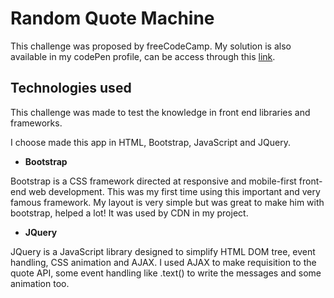 # Random Quote Machine

This challenge was proposed by freeCodeCamp. My solution is also available in my codePen profile, can be access through this [link](https://codepen.io/carolinabranquinho/pen/PoNqMzm).

## Technologies used

This challenge was made to test the knowledge in front end libraries and frameworks.

I choose made this app in HTML, Bootstrap, JavaScript and JQuery.

- **Bootstrap**

Bootstrap is a CSS framework directed at responsive and mobile-first front-end web development.
This was my first time using this important and very famous framework. My layout is very simple but was great to make him with bootstrap, helped a lot! It was used by CDN in my project.

- **JQuery**

JQuery is a JavaScript library designed to simplify HTML DOM tree, event handling, CSS animation and AJAX. I used AJAX to make requisition to the quote API, some event handling like .text() to write the messages and some animation too.
